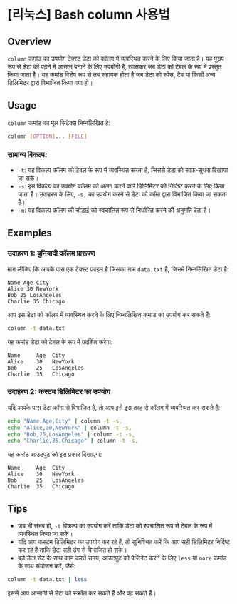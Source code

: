 # [리눅스] Bash column 사용법

## Overview
`column` कमांड का उपयोग टेक्स्ट डेटा को कॉलम में व्यवस्थित करने के लिए किया जाता है। यह मुख्य रूप से डेटा को पढ़ने में आसान बनाने के लिए उपयोगी है, खासकर जब डेटा को टेबल के रूप में प्रस्तुत किया जाता है। यह कमांड विशेष रूप से तब सहायक होता है जब डेटा को स्पेस, टैब या किसी अन्य डिलिमिटर द्वारा विभाजित किया गया हो।

## Usage
`column` कमांड का मूल सिंटैक्स निम्नलिखित है:

```bash
column [OPTION]... [FILE]
```

### सामान्य विकल्प:
- `-t`: यह विकल्प कॉलम को टेबल के रूप में व्यवस्थित करता है, जिससे डेटा को साफ-सुथरा दिखाया जा सके।
- `-s`: इस विकल्प का उपयोग कॉलम को अलग करने वाले डिलिमिटर को निर्दिष्ट करने के लिए किया जाता है। उदाहरण के लिए, `-s,` का उपयोग करने से डेटा को कॉमा द्वारा विभाजित किया जा सकता है।
- `-n`: यह विकल्प कॉलम की चौड़ाई को स्वचालित रूप से निर्धारित करने की अनुमति देता है।

## Examples
### उदाहरण 1: बुनियादी कॉलम प्रारूपण
मान लीजिए कि आपके पास एक टेक्स्ट फ़ाइल है जिसका नाम `data.txt` है, जिसमें निम्नलिखित डेटा है:

```
Name Age City
Alice 30 NewYork
Bob 25 LosAngeles
Charlie 35 Chicago
```

आप इस डेटा को कॉलम में व्यवस्थित करने के लिए निम्नलिखित कमांड का उपयोग कर सकते हैं:

```bash
column -t data.txt
```

यह कमांड डेटा को टेबल के रूप में प्रदर्शित करेगा:

```
Name     Age  City      
Alice    30   NewYork   
Bob      25   LosAngeles 
Charlie  35   Chicago    
```

### उदाहरण 2: कस्टम डिलिमिटर का उपयोग
यदि आपके पास डेटा कॉमा से विभाजित है, तो आप इसे इस तरह से कॉलम में व्यवस्थित कर सकते हैं:

```bash
echo "Name,Age,City" | column -t -s,
echo "Alice,30,NewYork" | column -t -s,
echo "Bob,25,LosAngeles" | column -t -s,
echo "Charlie,35,Chicago" | column -t -s,
```

यह कमांड आउटपुट को इस प्रकार दिखाएगा:

```
Name     Age  City      
Alice    30   NewYork   
Bob      25   LosAngeles 
Charlie  35   Chicago    
```

## Tips
- जब भी संभव हो, `-t` विकल्प का उपयोग करें ताकि डेटा को स्वचालित रूप से टेबल के रूप में व्यवस्थित किया जा सके।
- यदि आप कस्टम डिलिमिटर का उपयोग कर रहे हैं, तो सुनिश्चित करें कि आप सही डिलिमिटर निर्दिष्ट कर रहे हैं ताकि डेटा सही ढंग से विभाजित हो सके।
- बड़े डेटा सेट के साथ काम करते समय, आउटपुट को पेजिनेट करने के लिए `less` या `more` कमांड के साथ संयोजन करें, जैसे:

```bash
column -t data.txt | less
```

इससे आप आसानी से डेटा को स्क्रॉल कर सकते हैं और पढ़ सकते हैं।